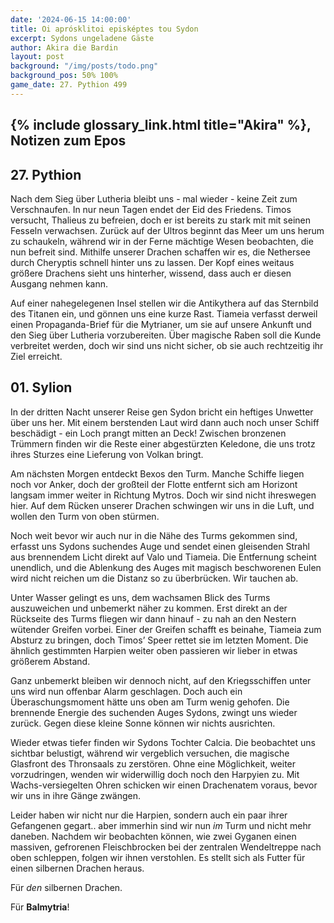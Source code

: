 ```yaml
---
date: '2024-06-15 14:00:00'
title: Oi aprósklitoi episképtes tou Sydon
excerpt: Sydons ungeladene Gäste
author: Akira die Bardin
layout: post
background: "/img/posts/todo.png"
background_pos: 50% 100%
game_date: 27. Pythion 499
---
```


## {% include glossary_link.html title="Akira" %}, Notizen zum Epos

## 27. Pythion

Nach dem Sieg über Lutheria bleibt uns - mal wieder - keine Zeit zum Verschnaufen. In nur neun Tagen endet der Eid des Friedens. Timos versucht, Thalieus zu befreien, doch er ist bereits zu stark mit mit seinen Fesseln verwachsen. Zurück auf der Ultros beginnt das Meer um uns herum zu schaukeln, während wir in der Ferne mächtige Wesen beobachten, die nun befreit sind. Mithilfe unserer Drachen schaffen wir es, die Nethersee durch Cheryptis schnell hinter uns zu lassen. Der Kopf eines weitaus größere Drachens sieht uns hinterher, wissend, dass auch er diesen Ausgang nehmen kann.

Auf einer nahegelegenen Insel stellen wir die Antikythera auf das Sternbild des Titanen ein, und gönnen uns eine kurze Rast. Tiameia verfasst derweil einen Propaganda-Brief für die Mytrianer, um sie auf unsere Ankunft und den Sieg über Lutheria vorzubereiten. Über magische Raben soll die Kunde verbreitet werden, doch wir sind uns nicht sicher, ob sie auch rechtzeitig ihr Ziel erreicht.

## 01. Sylion

In der dritten Nacht unserer Reise gen Sydon bricht ein heftiges Unwetter über uns her. Mit einem berstenden Laut wird dann auch noch unser Schiff beschädigt - ein Loch prangt mitten an Deck! Zwischen bronzenen Trümmern finden wir die Reste einer abgestürzten Keledone, die uns trotz ihres Sturzes eine Lieferung von Volkan bringt.

Am nächsten Morgen entdeckt Bexos den Turm. Manche Schiffe liegen noch vor Anker, doch der großteil der Flotte entfernt sich am Horizont langsam immer weiter in Richtung Mytros. Doch wir sind nicht ihreswegen hier. Auf dem Rücken unserer Drachen schwingen wir uns in die Luft, und wollen den Turm von oben stürmen.

Noch weit bevor wir auch nur in die Nähe des Turms gekommen sind, erfasst uns Sydons suchendes Auge und sendet einen gleisenden Strahl aus brennendem Licht direkt auf Valo und Tiameia. Die Entfernung scheint unendlich, und die Ablenkung des Auges mit magisch beschworenen Eulen wird nicht reichen um die Distanz so zu überbrücken. Wir tauchen ab.

Unter Wasser gelingt es uns, dem wachsamen Blick des Turms auszuweichen und unbemerkt näher zu kommen. Erst direkt an der Rückseite des Turms fliegen wir dann hinauf - zu nah an den Nestern wütender Greifen vorbei. Einer der Greifen schafft es beinahe, Tiameia zum Absturz zu bringen, doch Timos’ Speer rettet sie im letzten Moment. Die ähnlich gestimmten Harpien weiter oben passieren wir lieber in etwas größerem Abstand.

Ganz unbemerkt bleiben wir dennoch nicht, auf den Kriegsschiffen unter uns wird nun offenbar Alarm geschlagen. Doch auch ein Überaschungsmoment hätte uns oben am Turm wenig gehofen. Die brennende Energie des suchenden Auges Sydons, zwingt uns wieder zurück. Gegen diese kleine Sonne können wir nichts ausrichten.

Wieder etwas tiefer finden wir Sydons Tochter Calcia. Die beobachtet uns sichtbar belustigt, während wir vergeblich versuchen, die magische Glasfront des Thronsaals zu zerstören. Ohne eine Möglichkeit, weiter vorzudringen, wenden wir widerwillig doch noch den Harpyien zu. Mit Wachs-versiegelten Ohren schicken wir einen Drachenatem voraus, bevor wir uns in ihre Gänge zwängen. 

Leider haben wir nicht nur die Harpien, sondern auch ein paar ihrer Gefangenen gegart.. aber immerhin sind wir nun _im_ Turm und nicht mehr daneben. Nachdem wir beobachten können, wie zwei Gyganen einen massiven, gefrorenen Fleischbrocken bei der zentralen Wendeltreppe nach oben schleppen, folgen wir ihnen verstohlen. Es stellt sich als Futter für einen silbernen Drachen heraus.

Für _den_ silbernen Drachen.

Für **Balmytria**!


<!--
Die Amazonen sind mit der Halbinsel Aresia in Verbindung, Narsus für viele aresianer ein spielzeug der königin.

Character highlights:
## Tiameia
## Kapiosallos
## Bexos
## Timos
-->
